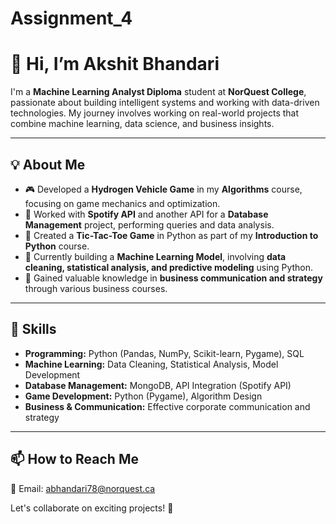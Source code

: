 # Assignment_4

# 👋 Hi, I’m Akshit Bhandari  

I'm a **Machine Learning Analyst Diploma** student at **NorQuest College**, passionate about building intelligent systems and working with data-driven technologies. My journey involves working on real-world projects that combine machine learning, data science, and business insights.  

---

## 💡 About Me  

- 🎮 Developed a **Hydrogen Vehicle Game** in my **Algorithms** course, focusing on game mechanics and optimization.  
- 🎵 Worked with **Spotify API** and another API for a **Database Management** project, performing queries and data analysis.  
- 🐍 Created a **Tic-Tac-Toe Game** in Python as part of my **Introduction to Python** course.  
- 🤖 Currently building a **Machine Learning Model**, involving **data cleaning, statistical analysis, and predictive modeling** using Python.  
- 💼 Gained valuable knowledge in **business communication and strategy** through various business courses.  

---

## 🚀 Skills  

- **Programming:** Python (Pandas, NumPy, Scikit-learn, Pygame), SQL  
- **Machine Learning:** Data Cleaning, Statistical Analysis, Model Development  
- **Database Management:** MongoDB, API Integration (Spotify API)  
- **Game Development:** Python (Pygame), Algorithm Design  
- **Business & Communication:** Effective corporate communication and strategy  

---

## 📫 How to Reach Me  

📩 Email: [abhandari78@norquest.ca](mailto:abhandari78@norquest.ca)   

Let's collaborate on exciting projects! 🚀  

